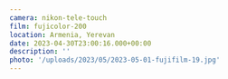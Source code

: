 ```yaml
---
camera: nikon-tele-touch
film: fujicolor-200
location: Armenia, Yerevan
date: 2023-04-30T23:00:16.000+00:00
description: ''
photo: '/uploads/2023/05/2023-05-01-fujifilm-19.jpg'
---
```


